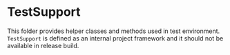 # TestSupport

This folder provides helper classes and methods used in test environment. `TestSupport` is defined as an internal project framework and it should not be available in release build. 
